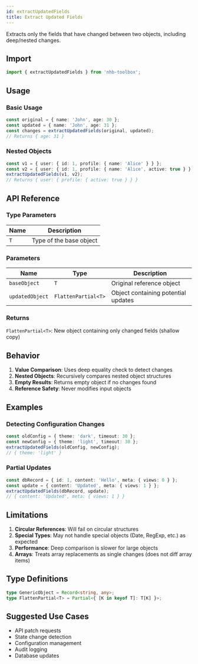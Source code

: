 ```yaml
---
id: extractUpdatedFields
title: Extract Updated Fields
---
```


Extracts only the fields that have changed between two objects, including deep/nested changes.

## Import

```typescript
import { extractUpdatedFields } from 'nhb-toolbox';
```

## Usage

### Basic Usage

```typescript
const original = { name: 'John', age: 30 };
const updated = { name: 'John', age: 31 };
const changes = extractUpdatedFields(original, updated); 
// Returns { age: 31 }
```

### Nested Objects

```typescript
const v1 = { user: { id: 1, profile: { name: 'Alice' } } };
const v2 = { user: { id: 1, profile: { name: 'Alice', active: true } } };
extractUpdatedFields(v1, v2);
// Returns { user: { profile: { active: true } } }
```

## API Reference

### Type Parameters

| Name | Description |
|------|-------------|
| `T`  | Type of the base object |

### Parameters

| Name | Type | Description |
|------|------|-------------|
| `baseObject` | `T` | Original reference object |
| `updatedObject` | `FlattenPartial<T>` | Object containing potential updates |

### Returns

`FlattenPartial<T>`: New object containing only changed fields (shallow copy)

## Behavior

1. **Value Comparison**: Uses deep equality check to detect changes
2. **Nested Objects**: Recursively compares nested object structures
3. **Empty Results**: Returns empty object if no changes found
4. **Reference Safety**: Never modifies input objects

## Examples

### Detecting Configuration Changes

```typescript
const oldConfig = { theme: 'dark', timeout: 30 };
const newConfig = { theme: 'light', timeout: 30 };
extractUpdatedFields(oldConfig, newConfig);
// { theme: 'light' }
```

### Partial Updates

```typescript
const dbRecord = { id: 1, content: 'Hello', meta: { views: 0 } };
const update = { content: 'Updated', meta: { views: 1 } };
extractUpdatedFields(dbRecord, update);
// { content: 'Updated', meta: { views: 1 } }
```

## Limitations

1. **Circular References**: Will fail on circular structures
2. **Special Types**: May not handle special objects (Date, RegExp, etc.) as expected
3. **Performance**: Deep comparison is slower for large objects
4. **Arrays**: Treats array replacements as single changes (does not diff array items)

## Type Definitions

```typescript
type GenericObject = Record<string, any>;
type FlattenPartial<T> = Partial<{ [K in keyof T]: T[K] }>;
```

## Suggested Use Cases

- API patch requests
- State change detection
- Configuration management
- Audit logging
- Database updates
